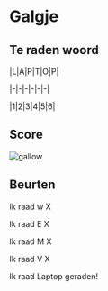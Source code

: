 # Galgje

## Te raden woord

|L|A|P|T|O|P|

|-|-|-|-|-|-|

|1|2|3|4|5|6|

## Score
![gallow](./images/5.png)

## Beurten

Ik raad w X  

Ik raad E X  

Ik raad M X

Ik raad V X  

Ik raad Laptop geraden!